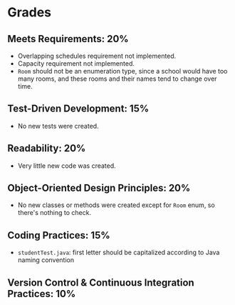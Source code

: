 # Grades

## Meets Requirements: 20%

* Overlapping schedules requirement not implemented.
* Capacity requirement not implemented.
* ```Room``` should not be an enumeration type, since a school would have too many rooms, and these rooms and their names tend to change over time.


## Test-Driven Development: 15%

* No new tests were created.

## Readability: 20%

* Very little new code was created.

## Object-Oriented Design Principles: 20%

* No new classes or methods were created except for ```Room``` enum, so there's nothing to check.

## Coding Practices: 15%

* ```studentTest.java```: first letter should be capitalized according to Java naming convention

## Version Control & Continuous Integration Practices: 10%